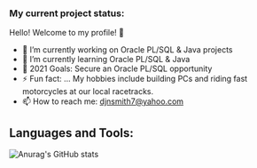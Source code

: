 ### My current project status:

Hello! Welcome to my profile! 🤝

- 🔭 I’m currently working on Oracle PL/SQL & Java projects
- 🌱 I’m currently learning Oracle PL/SQL & Java
- 🥅 2021 Goals: Secure an Oracle PL/SQL opportunity 
- ⚡ Fun fact: ... My hobbies include building PCs and riding fast motorcycles at our local racetracks.
- 📫 How to reach me: djnsmith7@yahoo.com

## Languages and Tools:



![Anurag's GitHub stats](https://github-readme-stats.vercel.app/api?username=djnsmith7&theme=tokyonight&show_icons=true)
